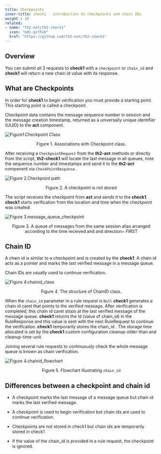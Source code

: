 ```yaml
---
title: Checkpoints
inner-title: check1 - introduction to checkpoints and chain IDs
weight : 10
related:
- name: "th2-net/th2-check1"
  icon: "mdi-github"
  href: "https://github.com/th2-net/th2-check1"
---
```


## Overview

You can submit all 3 requests to **check1** with a `checkpoint` or `chain_id` and **check1** will return a new chain id value with its response.

## What are Checkpoints

In order for **check1** to begin verification you must provide a starting point.
This starting point is called a checkpoint.

Checkpoint data contains the message sequence number in session and the message creation timestamp,
returned as a universally unique identifier (UUID) to the **act** component.

![](/img/boxes/exactpro/check1/checkpoint_class.png "Figure1.Checkpoint Class")
<center> 
<figcaption class="mb-2">
Figure 1. Associations with Checkpoint class.
</figcaption> 
</center>


After receiving a `CheckpointRequest` from the **th2-act** methods or directly from the script,
**th2-check1** will locate the last message in all queues, note the sequence number and timestamps 
and send it to the **th2-act** component via `CheckPointResponse` .

![](/img/boxes/exactpro/check1/checkpoint_path.png "Figure 2.Checkpoint path")
<center> 
<figcaption class="mb-2">
Figure 2. A checkpoint is not stored 
</figcaption>
</center>

The script receives the checkpoint from **act** and sends it to the **check1**. 
**check1** starts verification from the location and time when the checkpoint was created.

![](/img/boxes/exactpro/check1/message_queue_checkpoint.png "Figure 3.message_queue_checkpoint")
<center> 
<figcaption class="mb-2">
Figure 3. A queue of messages from the same session alias arranged according to the time received and and direction= FIRST 
</figcaption> 
</center>

## Chain ID

A chain id is similar to a checkpoint and is created by the **check1**. A chain id acts as a pointer and marks the last verified message in a message queue.

Chain IDs are usually used to continue verification.

![](/img/boxes/exactpro/check1/chainid_class.png "Figure 4.chainid_class")

<center> 
<figcaption class="mb-2">
Figure 4. The structure of ChainID class.
</figcaption>
</center>


When the `chain_id` parameter in a rule request is `Null` **check1** generates a chain id caret that points to the verified message. After verification is completed, this chain id caret stops at the last verified message of the message queue. **check1** returns the Id (value of chain_id) in the RuleResponse and this value is sent with the next RuleRequest to continue the verification. **check1** temporarily stores the chain_id . The storage time allocated is set by the **check1** custom configuration cleanup-older-than and cleanup-time-unit.

Joining several rule requests to continuously check the whole message queue is known as chain verification.


![](/img/boxes/exactpro/check1/chainid_flowchart.png "Figure 4.chainid_flowchart")
<center> 
<figcaption class="mb-2">

Figure 5. Flowchart illustrating `chain_id`

</figcaption>
</center>



## Differences between a checkpoint and chain id

- A checkpoint marks the last message of a message queue but chain id marks the last verified message.

- A checkpoint is used to begin verification but chain ids are used to continue verification.

- Checkpoints are not stored in check1 but chain ids are temporarily stored in check1

- If the value of the chain_id is provided in a rule request, the checkpoint is ignored.

